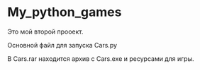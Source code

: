 # My_python_games
Это мой второй прооект.

Основной файл для запуска Cars.py

В Cars.rar находится архив с Cars.exe и ресурсами для игры.
